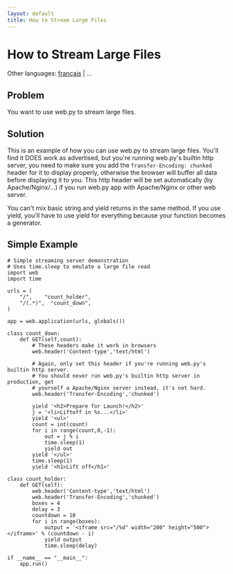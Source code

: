 ```yaml
---
layout: default
title: How to Stream Large Files
---
```


# How to Stream Large Files

Other languages: [français](/../cookbook/streaming_large_files.fr) | ...

## Problem

You want to use web.py to stream large files.

## Solution

This is an example of how you can use web.py to stream large files. You'll find it DOES work as advertised, but you're running web.py's builtin http server, you need to make sure you add the `Transfer-Encoding: chunked` header for it to display properly, otherwise the browser will buffer all data before displaying it to you. This http header will be set automatically (by Apache/Nginx/...) if you run web.py app with Apache/Nginx or other web server.

You can't mix basic string and yield returns in the same method.  If you use yield, you'll have to use yield for everything because your function becomes a generator.


## Simple Example

```
# Simple streaming server demonstration
# Uses time.sleep to emulate a large file read
import web
import time

urls = (
    "/",    "count_holder",
    "/(.*)",  "count_down",
)

app = web.application(urls, globals())

class count_down:
    def GET(self,count):
        # These headers make it work in browsers
        web.header('Content-type','text/html')

        # Again, only set this header if you're running web.py's builtin http server.
        # You should never run web.py's builtin http server in production, get
        # yourself a Apache/Nginx server instead, it's not hard.
        web.header('Transfer-Encoding','chunked')

        yield '<h2>Prepare for Launch!</h2>'
        j = '<li>Liftoff in %s...</li>'
        yield '<ul>'
        count = int(count)
        for i in range(count,0,-1):
            out = j % i
            time.sleep(1)
            yield out
        yield '</ul>'
        time.sleep(1)
        yield '<h1>Lift off</h1>'

class count_holder:
    def GET(self):
        web.header('Content-type','text/html')
        web.header('Transfer-Encoding','chunked')
        boxes = 4
        delay = 3
        countdown = 10
        for i in range(boxes):
            output = '<iframe src="/%d" width="200" height="500"></iframe>' % (countdown - i)
            yield output
            time.sleep(delay)

if __name__ == "__main__":
    app.run()
```
